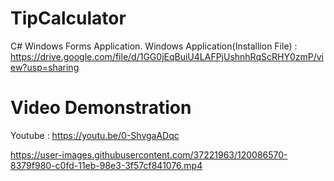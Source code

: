 # TipCalculator
C# Windows Forms Application.
Windows Application(Installion File) : https://drive.google.com/file/d/1GG0jEqBuiU4LAFPjUshnhRqScRHY0zmP/view?usp=sharing

# Video Demonstration
Youtube : https://youtu.be/0-ShvgaADqc

https://user-images.githubusercontent.com/37221963/120086570-8379f980-c0fd-11eb-98e3-3f57cf841076.mp4

